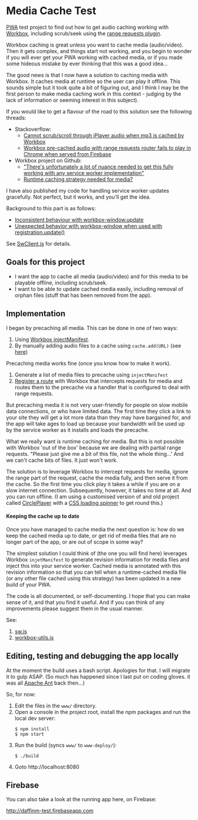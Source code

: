 # Media Cache Test
[PWA](https://en.wikipedia.org/wiki/Progressive_web_application) test project to find out how to get audio caching working with [Workbox](https://developers.google.com/web/tools/workbox), 
including scrub/seek using the [range requests plugin](https://developers.google.com/web/tools/workbox/modules/workbox-range-requests).

Workbox caching is great unless you want to cache media (audio/video). Then it gets complex, and things start not working, 
and you begin to wonder if you will ever get your PWA working with cached media, or if
you made some hideous mistake by ever thinking that this was a good idea...

The good news is that I now have a solution to caching media with Workbox. It caches media at runtime so the user can
play it offline. This sounds simple but it took quite a bit of figuring out, and I think I may be the first person to make
media caching work in this context - judging by the lack of information or seeming interest in this subject). 

If you would like to get a flavour of the road to this solution see the following threads:

* Stackoverflow:
  * [Cannot scrub/scroll through jPlayer audio when mp3 is cached by Workbox](https://stackoverflow.com/questions/57903010/cannot-scrub-scroll-through-jplayer-audio-when-mp3-is-cached-by-workbox)
  * [Workbox pre-cached audio with range requests router fails to play in Chrome when served from Firebase](https://stackoverflow.com/questions/58270383/workbox-pre-cached-audio-with-range-requests-router-fails-to-play-in-chrome-when)
* Workbox project on Github:
  * ["There's unfortunately a lot of nuance needed to get this fully working with any service worker implementation"](https://github.com/GoogleChrome/workbox/issues/1663#issuecomment-430788996)
  * [Runtime caching strategy needed for media?](https://github.com/GoogleChrome/workbox/issues/2382)

I have also published my code for handling service worker updates gracefully. Not perfect, but it works, and you'll get the idea. 

Background to 
this part is as follows:
  * [Inconsistent behaviour with workbox-window.update](https://stackoverflow.com/questions/58670453/inconsistent-behaviour-with-workbox-window-update) 
* [Unexpected behavior with workbox-window when used with registration.update()](https://github.com/GoogleChrome/workbox/issues/2031)

See [SwClient.js](https://github.com/daffinm/audio-cache-test/blob/master/www/js/sw-client.js) for details.


## Goals for this project

* I want the app to cache all media (audio/video) and for this media to be playable offline, including scrub/seek.
* I want to be able to update cached media easily, including removal of orphan files (stuff that has been removed from
the app).

## Implementation

I began by precaching all media. This can be done in one of two ways:
1. Using [Workbox injectManifest](https://developers.google.com/web/tools/workbox/modules/workbox-cli#injectmanifest).
1. By manually adding audio files to a cache using ```cache.add(URL)``` (see [here](https://github.com/GoogleChrome/workbox/issues/1663#issuecomment-450999270))

Precaching media works fine (once you know how to make it work). 
1. Generate a list of media files to precache using `injectManifest`
1. [Register a route](https://developers.google.com/web/tools/workbox/modules/workbox-routing) with Workbox that intercepts
requests for media and routes them to the precache via a handler that is configured to deal with range requests. 

But precaching media it is not very user-friendly for people on slow mobile data connections, or who have limited data. 
The first time they click a link to your site they will get a lot more data than they may have bargained for, 
and the app will take ages to load up because your bandwidth will be used up by the service worker as it installs and loads
the precache. 

What we really want is runtime caching for media. But this is not possible with Workbox 'out of the box' because we are
dealing with partial range requests. "Please just give me a bit of this file, not the whole thing...' And we can't cache
bits of files. It just won't work. 

The solution is to leverage Workbox to intercept requests for media, ignore the range part of the request, cache the 
media fully, and then serve it from the cache. So the first time you click play it takes a while if you are on a slow internet 
 connection. Subsequently, however, it takes no time at all. And you can run offline. (I am using a customised version of 
 and old project called [CirclePlayer](https://github.com/maboa/circleplayer) with a [CSS loading spinner](https://projects.lukehaas.me/css-loaders/) to get round this.)

#### Keeping the cache up to date
 
Once you have managed to cache media the next question is: how do we keep the cached media up to date, 
or get rid of media files that are no longer part of the app, or are out of scope in some way?

The simplest solution I could think of (the one you will find here) leverages Workbox `injetManifest` to generate
revision information for media files and inject this into your service worker. Cached media is annotated with this
revision information so that you can tell when a runtime-cached media file (or any other file cached using this
strategy) has been updated in a new build of your PWA. 

The code is all documented, or self-documenting. I hope that you can make sense of it, and that you find it useful.
And if you can think of any improvements please suggest them in the usual manner.

See:
1. [sw.js](https://github.com/daffinm/audio-cache-test/blob/master/www/js/sw.js)
1. [workbox-utils.js](https://github.com/daffinm/audio-cache-test/blob/master/www/js/workbox-utils.js)

## Editing, testing and debugging the app locally
At the moment the build uses a bash script. Apologies for that. I will migrate it to gulp ASAP. (So much has happened
since I last put on coding gloves. it was all [Apache Ant](https://ant.apache.org/) back then...)

So, for now:

1. Edit the files in the  ```www/``` directory.
1. Open a console in the project root, install the npm packages and run the local dev server:
   ```
   $ npm install
   $ npm start 
   ```
1. Run the build (syncs ```www/``` to ```www-deploy/```): 
   ```
   $ ./build
   ```
1. Goto http://localhost:8080

## Firebase
You can also take a look at the running app here, on Firebase:

http://daffinm-test.firebaseapp.com